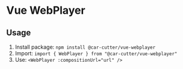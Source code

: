 # Vue WebPlayer

## Usage

1. Install package: `npm install @car-cutter/vue-webplayer`
2. Import: `import { WebPlayer } from "@car-cutter/vue-webplayer"`
3. Use: `<WebPlayer :compositionUrl="url" />`
